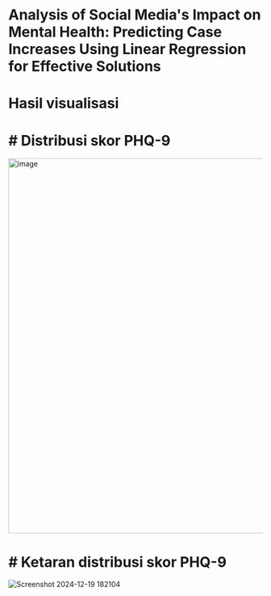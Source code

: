# Analysis of Social Media's Impact on Mental Health: Predicting Case Increases Using Linear Regression for Effective Solutions
# Hasil visualisasi <div>
# # Distribusi skor PHQ-9

<img width="742" alt="image" src="https://github.com/user-attachments/assets/6edeaa0e-3740-4244-b175-3c1d0394bfd4" />

# # Ketaran distribusi skor PHQ-9 

![Screenshot 2024-12-19 182104](https://github.com/user-attachments/assets/4dac3eda-9fdc-4d77-8f98-ecd6306ecc00)

